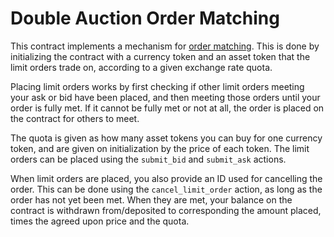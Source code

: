 # Double Auction Order Matching

This contract implements a mechanism for [order matching](https://en.wikipedia.org/wiki/Order_matching_system). This is
done by initializing the contract with a currency token and an asset token that the limit orders trade on, according
to a given exchange rate quota. 

Placing limit orders works by first checking if other limit orders meeting your ask or bid have been placed, and then 
meeting those orders until your order is fully met. If it cannot be fully met or not at all, the order is placed on 
the contract for others to meet.

The quota is given as how many asset tokens you can buy for one currency token, and are
given on initialization by the price of each token. The limit orders can be placed using the `submit_bid` and 
`submit_ask` actions.

When limit orders are placed, you also provide an ID used for cancelling the order. This can be done using the 
`cancel_limit_order` action, as long as the order has not yet been met. When they are met, your balance on the 
contract is withdrawn from/deposited to corresponding the amount placed, times the agreed upon price and the quota.
